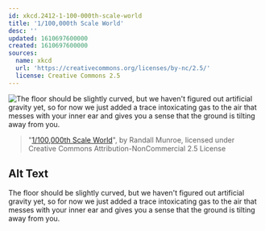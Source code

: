 ```yaml
---
id: xkcd.2412-1-100-000th-scale-world
title: '1/100,000th Scale World'
desc: ''
updated: 1610697600000
created: 1610697600000
sources:
  name: xkcd
  url: 'https://creativecommons.org/licenses/by-nc/2.5/'
  license: Creative Commons 2.5
---
```

![The floor should be slightly curved, but we haven't figured out artificial gravity yet, so for now we just added a trace intoxicating gas to the air that messes with your inner ear and gives you a sense that the ground is tilting away from you.](https://imgs.xkcd.com/comics/1_100000th_scale_world.png)
> "[1/100,000th Scale World](https://xkcd.com/2412/)", by Randall Munroe, licensed under Creative Commons Attribution-NonCommercial 2.5 License

## Alt Text
The floor should be slightly curved, but we haven't figured out artificial gravity yet, so for now we just added a trace intoxicating gas to the air that messes with your inner ear and gives you a sense that the ground is tilting away from you.
